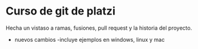 # Curso de git de platzi

Hecha un vistaso a ramas, fusiones, pull request y la historia del proyecto.

-   nuevos cambios
    -incluye ejemplos en windows, linux y mac
